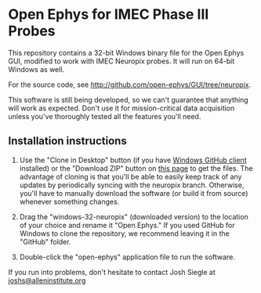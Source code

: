 Open Ephys for IMEC Phase III Probes
=======================

This repository contains a 32-bit Windows binary file for the Open Ephys GUI, modified to work with IMEC Neuropix probes. It will run on 64-bit Windows as well.

For the source code, see http://github.com/open-ephys/GUI/tree/neuropix.

This software is still being developed, so we can't guarantee that anything will work as expected. Don't use it for mission-critical data acquisition unless you've thoroughly tested all the features you'll need.

Installation instructions
-------------------------------

1. Use the "Clone in Desktop" button (if you have [Windows GitHub client](http://windows.github.com/) installed) or the "Download ZIP" button on
[this page](https://github.com/open-ephys-GUI-binaries/windows-32/tree/neuropix) to get the files. The advantage of cloning is that you'll be able to easily keep track of any updates by periodically syncing with the neuropix branch. 
Otherwise, you'll have to manually download the software (or build it from source) whenever something changes.

2. Drag the "windows-32-neuropix" (downloaded version) to the location of your choice and rename it "Open Ephys." If you used GitHub for Windows to clone the repository, we recommend leaving it in the "GitHub" folder.

3. Double-click the "open-ephys" application file to run the software.

If you run into problems, don't hesitate to contact Josh Siegle at joshs@alleninstitute.org
